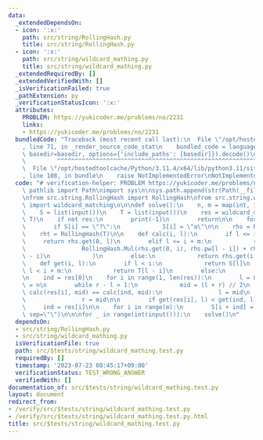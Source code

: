 ```yaml
---
data:
  _extendedDependsOn:
  - icon: ':x:'
    path: src/string/RollingHash.py
    title: src/string/RollingHash.py
  - icon: ':x:'
    path: src/string/wildcard_mathing.py
    title: src/string/wildcard_mathing.py
  _extendedRequiredBy: []
  _extendedVerifiedWith: []
  _isVerificationFailed: true
  _pathExtension: py
  _verificationStatusIcon: ':x:'
  attributes:
    PROBLEM: https://yukicoder.me/problems/no/2231
    links:
    - https://yukicoder.me/problems/no/2231
  bundledCode: "Traceback (most recent call last):\n  File \"/opt/hostedtoolcache/Python/3.11.4/x64/lib/python3.11/site-packages/onlinejudge_verify/documentation/build.py\"\
    , line 71, in _render_source_code_stat\n    bundled_code = language.bundle(stat.path,\
    \ basedir=basedir, options={'include_paths': [basedir]}).decode()\n          \
    \         ^^^^^^^^^^^^^^^^^^^^^^^^^^^^^^^^^^^^^^^^^^^^^^^^^^^^^^^^^^^^^^^^^^^^^^^^^^^^^^^^^\n\
    \  File \"/opt/hostedtoolcache/Python/3.11.4/x64/lib/python3.11/site-packages/onlinejudge_verify/languages/python.py\"\
    , line 108, in bundle\n    raise NotImplementedError\nNotImplementedError\n"
  code: "# verification-helper: PROBLEM https://yukicoder.me/problems/no/2231\nfrom\
    \ pathlib import Path\nimport sys\n\nsys.path.append(str(Path(__file__).resolve().parent.parent.parent.parent))\n\
    \nfrom src.string.RollingHash import RollingHash\nfrom src.string.wildcard_mathing\
    \ import wildcard_matching\n\n\ndef solve():\n    n, m = map(int, input().split())\n\
    \    S = list(input())\n    T = list(input())\n    res = wildcard_matching(S,\
    \ T)\n    if not res:\n        print(-1)\n        return\n\n    for i in range(n):\n\
    \        if S[i] == \"?\":\n            S[i] = \"a\"\n\n    rhs = RollingHash(S)\n\
    \    rht = RollingHash(T)\n\n    def calc(i, l):\n        if l <= i:\n       \
    \     return rhs.get(0, l)\n        elif l <= i + m:\n            return RollingHash.CalcMod(\n\
    \                RollingHash.Mul(rhs.get(0, i), rhs.pw[l - i]) + rht.get(0, l\
    \ - i)\n            )\n        else:\n            return rhs.get(i + m, l)\n\n\
    \    def get(i, l):\n        if l < i:\n            return S[l]\n        elif\
    \ l < i + m:\n            return T[l - i]\n        else:\n            return S[l]\n\
    \n    ind = res[0]\n    for i in range(1, len(res)):\n        l = 0\n        r\
    \ = n\n        while r - l > 1:\n            mid = (l + r) // 2\n            if\
    \ calc(res[i], mid) == calc(ind, mid):\n                l = mid\n            else:\n\
    \                r = mid\n\n        if get(res[i], l) < get(ind, l):\n       \
    \     ind = res[i]\n\n    for i in range(m):\n        S[i + ind] = T[i]\n    print(*S,\
    \ sep=\"\")\n\n\nfor _ in range(int(input())):\n    solve()\n"
  dependsOn:
  - src/string/RollingHash.py
  - src/string/wildcard_mathing.py
  isVerificationFile: true
  path: src/$tests/string/wildcard_mathing.test.py
  requiredBy: []
  timestamp: '2023-07-23 08:45:17+09:00'
  verificationStatus: TEST_WRONG_ANSWER
  verifiedWith: []
documentation_of: src/$tests/string/wildcard_mathing.test.py
layout: document
redirect_from:
- /verify/src/$tests/string/wildcard_mathing.test.py
- /verify/src/$tests/string/wildcard_mathing.test.py.html
title: src/$tests/string/wildcard_mathing.test.py
---
```

